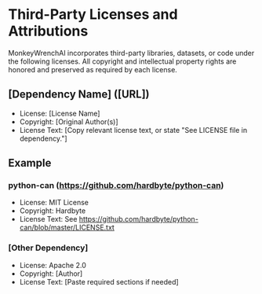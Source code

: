 # Third-Party Licenses and Attributions

MonkeyWrenchAI incorporates third-party libraries, datasets, or code under the following licenses. 
All copyright and intellectual property rights are honored and preserved as required by each license.

## [Dependency Name] ([URL])
- License: [License Name]
- Copyright: [Original Author(s)]
- License Text:
  [Copy relevant license text, or state "See LICENSE file in dependency."]

## Example
### python-can (https://github.com/hardbyte/python-can)
- License: MIT License
- Copyright: Hardbyte
- License Text: See https://github.com/hardbyte/python-can/blob/master/LICENSE.txt

### [Other Dependency]
- License: Apache 2.0
- Copyright: [Author]
- License Text: [Paste required sections if needed]
